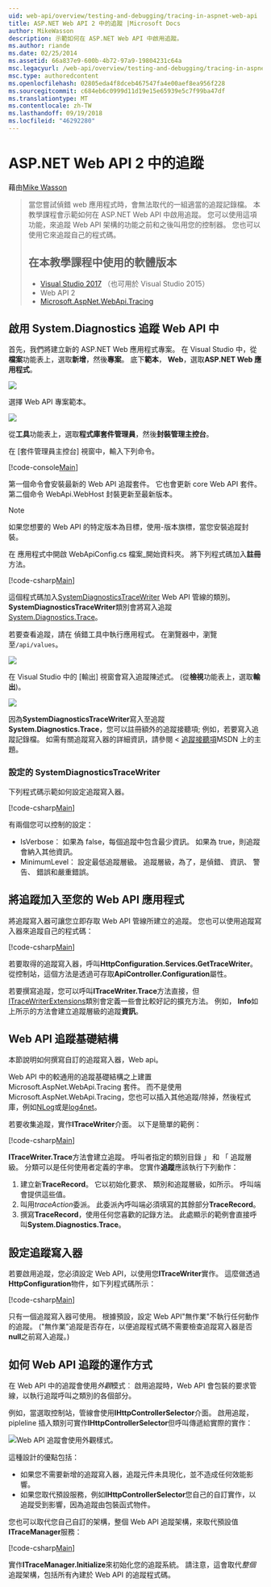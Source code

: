 ```yaml
---
uid: web-api/overview/testing-and-debugging/tracing-in-aspnet-web-api
title: ASP.NET Web API 2 中的追蹤 |Microsoft Docs
author: MikeWasson
description: 示範如何在 ASP.NET Web API 中啟用追蹤。
ms.author: riande
ms.date: 02/25/2014
ms.assetid: 66a837e9-600b-4b72-97a9-19804231c64a
msc.legacyurl: /web-api/overview/testing-and-debugging/tracing-in-aspnet-web-api
msc.type: authoredcontent
ms.openlocfilehash: 02805eda4f8dceb467547fa4e00aef8ea956f228
ms.sourcegitcommit: c684eb6c0999d11d19e15e65939e5c7f99ba47df
ms.translationtype: MT
ms.contentlocale: zh-TW
ms.lasthandoff: 09/19/2018
ms.locfileid: "46292280"
---
```

<a name="tracing-in-aspnet-web-api-2"></a>ASP.NET Web API 2 中的追蹤
====================
藉由[Mike Wasson](https://github.com/MikeWasson)

> 當您嘗試偵錯 web 應用程式時，會無法取代的一組適當的追蹤記錄檔。 本教學課程會示範如何在 ASP.NET Web API 中啟用追蹤。 您可以使用這項功能，來追蹤 Web API 架構的功能之前和之後叫用您的控制器。 您也可以使用它來追蹤自己的程式碼。
> 
> ## <a name="software-versions-used-in-the-tutorial"></a>在本教學課程中使用的軟體版本
> 
> 
> - [Visual Studio 2017](https://www.visualstudio.com/downloads/) （也可用於 Visual Studio 2015）
> - Web API 2
> - [Microsoft.AspNet.WebApi.Tracing](http://www.nuget.org/packages/Microsoft.AspNet.WebApi.Tracing)


## <a name="enable-systemdiagnostics-tracing-in-web-api"></a>啟用 System.Diagnostics 追蹤 Web API 中

首先，我們將建立新的 ASP.NET Web 應用程式專案。 在 Visual Studio 中，從**檔案**功能表上，選取**新增**，然後**專案**。 底下**範本**， **Web**，選取**ASP.NET Web 應用程式**。

[![](tracing-in-aspnet-web-api/_static/image2.png)](tracing-in-aspnet-web-api/_static/image1.png)

選擇 Web API 專案範本。

[![](tracing-in-aspnet-web-api/_static/image4.png)](tracing-in-aspnet-web-api/_static/image3.png)

從**工具**功能表上，選取**程式庫套件管理員**，然後**封裝管理主控台**。

在 [套件管理員主控台] 視窗中，輸入下列命令。

[!code-console[Main](tracing-in-aspnet-web-api/samples/sample1.cmd)]

第一個命令會安裝最新的 Web API 追蹤套件。 它也會更新 core Web API 套件。 第二個命令 WebApi.WebHost 封裝更新至最新版本。

> [!NOTE]
> 如果您想要的 Web API 的特定版本為目標，使用-版本旗標，當您安裝追蹤封裝。


在 應用程式中開啟 WebApiConfig.cs 檔案\_開始資料夾。 將下列程式碼加入**註冊**方法。

[!code-csharp[Main](tracing-in-aspnet-web-api/samples/sample2.cs?highlight=6)]

這個程式碼加入[SystemDiagnosticsTraceWriter](https://msdn.microsoft.com/library/system.web.http.tracing.systemdiagnosticstracewriter.aspx) Web API 管線的類別。 **SystemDiagnosticsTraceWriter**類別會將寫入追蹤[System.Diagnostics.Trace](https://msdn.microsoft.com/library/system.diagnostics.trace)。

若要查看追蹤，請在 偵錯工具中執行應用程式。 在瀏覽器中，瀏覽至`/api/values`。

![](tracing-in-aspnet-web-api/_static/image5.png)

在 Visual Studio 中的 [輸出] 視窗會寫入追蹤陳述式。 (從**檢視**功能表上，選取**輸出**)。

[![](tracing-in-aspnet-web-api/_static/image7.png)](tracing-in-aspnet-web-api/_static/image6.png)

因為**SystemDiagnosticsTraceWriter**寫入至追蹤**System.Diagnostics.Trace**，您可以註冊額外的追蹤接聽項; 例如，若要寫入追蹤記錄檔。 如需有關追蹤寫入器的詳細資訊，請參閱 <<c0> [ 追蹤接聽項](https://msdn.microsoft.com/library/4y5y10s7.aspx)MSDN 上的主題。

### <a name="configuring-systemdiagnosticstracewriter"></a>設定的 SystemDiagnosticsTraceWriter

下列程式碼示範如何設定追蹤寫入器。

[!code-csharp[Main](tracing-in-aspnet-web-api/samples/sample3.cs)]

有兩個您可以控制的設定：

- IsVerbose： 如果為 false，每個追蹤中包含最少資訊。 如果為 true，則追蹤會納入其他資訊。
- MinimumLevel： 設定最低追蹤層級。 追蹤層級，為了，是偵錯、 資訊、 警告、 錯誤和嚴重錯誤。

## <a name="adding-traces-to-your-web-api-application"></a>將追蹤加入至您的 Web API 應用程式

將追蹤寫入器可讓您立即存取 Web API 管線所建立的追蹤。 您也可以使用追蹤寫入器來追蹤自己的程式碼：

[!code-csharp[Main](tracing-in-aspnet-web-api/samples/sample4.cs)]

若要取得的追蹤寫入器，呼叫**HttpConfiguration.Services.GetTraceWriter**。 從控制站，這個方法是透過可存取**ApiController.Configuration**屬性。

若要撰寫追蹤，您可以呼叫**ITraceWriter.Trace**方法直接，但[ITraceWriterExtensions](https://msdn.microsoft.com/library/system.web.http.tracing.itracewriterextensions.aspx)類別會定義一些會比較好記的擴充方法。 例如， **Info**如上所示的方法會建立追蹤層級的追蹤**資訊**。

## <a name="web-api-tracing-infrastructure"></a>Web API 追蹤基礎結構

本節說明如何撰寫自訂的追蹤寫入器，Web api。

Web API 中的較通用的追蹤基礎結構之上建置 Microsoft.AspNet.WebApi.Tracing 套件。 而不是使用 Microsoft.AspNet.WebApi.Tracing，您也可以插入其他追蹤/除掉，然後程式庫，例如[NLog](http://nlog-project.org/)或是[log4net](http://logging.apache.org/log4net/)。

若要收集追蹤，實作**ITraceWriter**介面。 以下是簡單的範例：

[!code-csharp[Main](tracing-in-aspnet-web-api/samples/sample5.cs)]

**ITraceWriter.Trace**方法會建立追蹤。 呼叫者指定的類別目錄 」 和 「 追蹤層級。 分類可以是任何使用者定義的字串。 您實作**追蹤**應該執行下列動作：

1. 建立新**TraceRecord**。 它以初始化要求、 類別和追蹤層級，如所示。 呼叫端會提供這些值。
2. 叫用*traceAction*委派。 此委派內呼叫端必須填寫的其餘部分**TraceRecord**。
3. 撰寫**TraceRecord**，使用任何您喜歡的記錄方法。 此處顯示的範例會直接呼叫**System.Diagnostics.Trace**。

## <a name="setting-the-trace-writer"></a>設定追蹤寫入器

若要啟用追蹤，您必須設定 Web API，以使用您**ITraceWriter**實作。 這麼做透過**HttpConfiguration**物件，如下列程式碼所示：

[!code-csharp[Main](tracing-in-aspnet-web-api/samples/sample6.cs)]

只有一個追蹤寫入器可使用。 根據預設，設定 Web API&quot;無作業&quot;不執行任何動作的追蹤。 (&quot;無作業&quot;追蹤是否存在，以便追蹤程式碼不需要檢查追蹤寫入器是否**null**之前寫入追蹤。)

## <a name="how-web-api-tracing-works"></a>如何 Web API 追蹤的運作方式

在 Web API 中的追蹤會使用*外觀*模式︰ 啟用追蹤時，Web API 會包裝的要求管線，以執行追蹤呼叫之類別的各個部分。

例如，當選取控制站，管線會使用**IHttpControllerSelector**介面。 啟用追蹤，pipleline 插入類別可實作**IHttpControllerSelector**但呼叫傳遞給實際的實作：

![Web API 追蹤會使用外觀樣式。](tracing-in-aspnet-web-api/_static/image8.png)

這種設計的優點包括：

- 如果您不需要新增的追蹤寫入器，追蹤元件未具現化，並不造成任何效能影響。
- 如果您取代預設服務，例如**IHttpControllerSelector**您自己的自訂實作，以追蹤受到影響，因為追蹤由包裝函式物件。

您也可以取代您自己自訂的架構，整個 Web API 追蹤架構，來取代預設值**ITraceManager**服務：

[!code-csharp[Main](tracing-in-aspnet-web-api/samples/sample7.cs)]

實作**ITraceManager.Initialize**來初始化您的追蹤系統。 請注意，這會取代*整個*追蹤架構，包括所有內建於 Web API 的追蹤程式碼。
